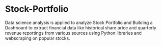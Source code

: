 # Stock-Portfolio
Data science analysis is applied to analyze Stock Portfolio and Building a Dashboard to extract financial data like historical share price and quarterly revenue reportings from various sources using Python libraries and webscraping on popular stocks.
